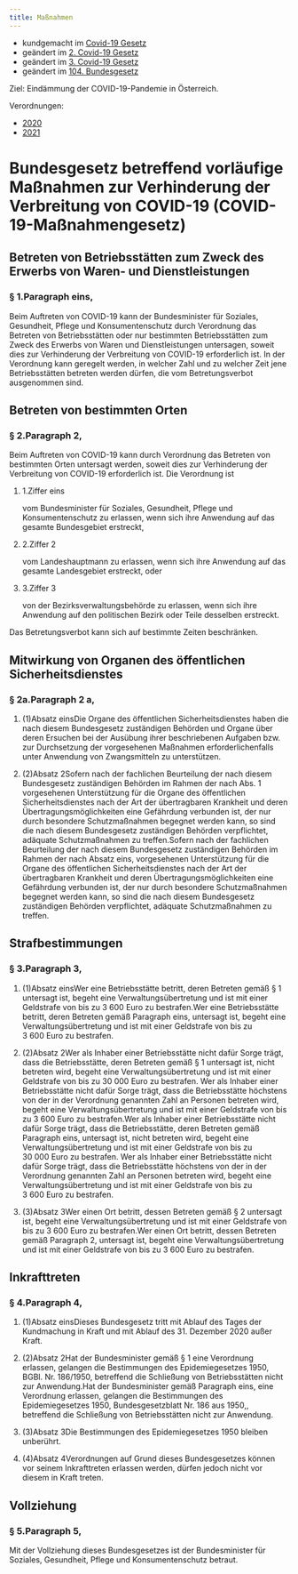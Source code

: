 ```yaml
---
title: Maßnahmen
---
```


* kundgemacht im [Covid-19 Gesetz](https://www.ris.bka.gv.at/eli/bgbl/I/2020/12)
* geändert im [2. Covid-19 Gesetz](https://www.ris.bka.gv.at/eli/bgbl/I/2020/16)
* geändert im [3. Covid-19 Gesetz](https://www.ris.bka.gv.at/eli/bgbl/I/2020/23)
* geändert im [104. Bundesgesetz](https://www.ris.bka.gv.at/eli/bgbl/I/2020/104)

Ziel: Eindämmung der COVID-19-Pandemie in Österreich.

Verordnungen:

* [2020](Maßnahmen-2020.md)
* [2021](Maßnahmen-2021.md)
  
# Bundesgesetz betreffend vorläufige Maßnahmen zur Verhinderung der Verbreitung von COVID-19 (COVID-19-Maßnahmengesetz)

Betreten von Betriebsstätten zum Zweck des Erwerbs von Waren- und Dienstleistungen
----------------------------------------------------------------------------------

### § 1.Paragraph eins,

Beim Auftreten von COVID-19 kann der Bundesminister für Soziales, Gesundheit, Pflege und Konsumentenschutz durch Verordnung das Betreten von Betriebsstätten oder nur bestimmten Betriebsstätten zum Zweck des Erwerbs von Waren und Dienstleistungen untersagen, soweit dies zur Verhinderung der Verbreitung von COVID-19 erforderlich ist. In der Verordnung kann geregelt werden, in welcher Zahl und zu welcher Zeit jene Betriebsstätten betreten werden dürfen, die vom Betretungsverbot ausgenommen sind.

Betreten von bestimmten Orten
-----------------------------

### § 2.Paragraph 2,

Beim Auftreten von COVID-19 kann durch Verordnung das Betreten von bestimmten Orten untersagt werden, soweit dies zur Verhinderung der Verbreitung von COVID-19 erforderlich ist. Die Verordnung ist

1.  1.Ziffer eins
    
    vom Bundesminister für Soziales, Gesundheit, Pflege und Konsumentenschutz zu erlassen, wenn sich ihre Anwendung auf das gesamte Bundesgebiet erstreckt,
    
2.  2.Ziffer 2
    
    vom Landeshauptmann zu erlassen, wenn sich ihre Anwendung auf das gesamte Landesgebiet erstreckt, oder
    
3.  3.Ziffer 3
    
    von der Bezirksverwaltungsbehörde zu erlassen, wenn sich ihre Anwendung auf den politischen Bezirk oder Teile desselben erstreckt.
    

Das Betretungsverbot kann sich auf bestimmte Zeiten beschränken.

Mitwirkung von Organen des öffentlichen Sicherheitsdienstes
-----------------------------------------------------------

### § 2a.Paragraph 2 a,

1.  (1)Absatz einsDie Organe des öffentlichen Sicherheitsdienstes haben die nach diesem Bundesgesetz zuständigen Behörden und Organe über deren Ersuchen bei der Ausübung ihrer beschriebenen Aufgaben bzw. zur Durchsetzung der vorgesehenen Maßnahmen erforderlichenfalls unter Anwendung von Zwangsmitteln zu unterstützen.
    
2.  (2)Absatz 2Sofern nach der fachlichen Beurteilung der nach diesem Bundesgesetz zuständigen Behörden im Rahmen der nach Abs. 1 vorgesehenen Unterstützung für die Organe des öffentlichen Sicherheitsdienstes nach der Art der übertragbaren Krankheit und deren Übertragungsmöglichkeiten eine Gefährdung verbunden ist, der nur durch besondere Schutzmaßnahmen begegnet werden kann, so sind die nach diesem Bundesgesetz zuständigen Behörden verpflichtet, adäquate Schutzmaßnahmen zu treffen.Sofern nach der fachlichen Beurteilung der nach diesem Bundesgesetz zuständigen Behörden im Rahmen der nach Absatz eins, vorgesehenen Unterstützung für die Organe des öffentlichen Sicherheitsdienstes nach der Art der übertragbaren Krankheit und deren Übertragungsmöglichkeiten eine Gefährdung verbunden ist, der nur durch besondere Schutzmaßnahmen begegnet werden kann, so sind die nach diesem Bundesgesetz zuständigen Behörden verpflichtet, adäquate Schutzmaßnahmen zu treffen.
    

Strafbestimmungen
-----------------

### § 3.Paragraph 3,

1.  (1)Absatz einsWer eine Betriebsstätte betritt, deren Betreten gemäß § 1 untersagt ist, begeht eine Verwaltungsübertretung und ist mit einer Geldstrafe von bis zu 3 600 Euro zu bestrafen.Wer eine Betriebsstätte betritt, deren Betreten gemäß Paragraph eins, untersagt ist, begeht eine Verwaltungsübertretung und ist mit einer Geldstrafe von bis zu 3 600 Euro zu bestrafen.
    
2.  (2)Absatz 2Wer als Inhaber einer Betriebsstätte nicht dafür Sorge trägt, dass die Betriebsstätte, deren Betreten gemäß § 1 untersagt ist, nicht betreten wird, begeht eine Verwaltungsübertretung und ist mit einer Geldstrafe von bis zu 30 000 Euro zu bestrafen. Wer als Inhaber einer Betriebsstätte nicht dafür Sorge trägt, dass die Betriebsstätte höchstens von der in der Verordnung genannten Zahl an Personen betreten wird, begeht eine Verwaltungsübertretung und ist mit einer Geldstrafe von bis zu 3 600 Euro zu bestrafen.Wer als Inhaber einer Betriebsstätte nicht dafür Sorge trägt, dass die Betriebsstätte, deren Betreten gemäß Paragraph eins, untersagt ist, nicht betreten wird, begeht eine Verwaltungsübertretung und ist mit einer Geldstrafe von bis zu 30 000 Euro zu bestrafen. Wer als Inhaber einer Betriebsstätte nicht dafür Sorge trägt, dass die Betriebsstätte höchstens von der in der Verordnung genannten Zahl an Personen betreten wird, begeht eine Verwaltungsübertretung und ist mit einer Geldstrafe von bis zu 3 600 Euro zu bestrafen.
    
3.  (3)Absatz 3Wer einen Ort betritt, dessen Betreten gemäß § 2 untersagt ist, begeht eine Verwaltungsübertretung und ist mit einer Geldstrafe von bis zu 3 600 Euro zu bestrafen.Wer einen Ort betritt, dessen Betreten gemäß Paragraph 2, untersagt ist, begeht eine Verwaltungsübertretung und ist mit einer Geldstrafe von bis zu 3 600 Euro zu bestrafen.
    

Inkrafttreten
-------------

### § 4.Paragraph 4,

1.  (1)Absatz einsDieses Bundesgesetz tritt mit Ablauf des Tages der Kundmachung in Kraft und mit Ablauf des 31. Dezember 2020 außer Kraft.
    
2.  (2)Absatz 2Hat der Bundesminister gemäß § 1 eine Verordnung erlassen, gelangen die Bestimmungen des Epidemiegesetzes 1950, BGBl. Nr. 186/1950, betreffend die Schließung von Betriebsstätten nicht zur Anwendung.Hat der Bundesminister gemäß Paragraph eins, eine Verordnung erlassen, gelangen die Bestimmungen des Epidemiegesetzes 1950, Bundesgesetzblatt Nr. 186 aus 1950,, betreffend die Schließung von Betriebsstätten nicht zur Anwendung.
    
3.  (3)Absatz 3Die Bestimmungen des Epidemiegesetzes 1950 bleiben unberührt.
    
4.  (4)Absatz 4Verordnungen auf Grund dieses Bundesgesetzes können vor seinem Inkrafttreten erlassen werden, dürfen jedoch nicht vor diesem in Kraft treten.
    

Vollziehung
-----------

### § 5.Paragraph 5,

Mit der Vollziehung dieses Bundesgesetzes ist der Bundesminister für Soziales, Gesundheit, Pflege und Konsumentenschutz betraut.

